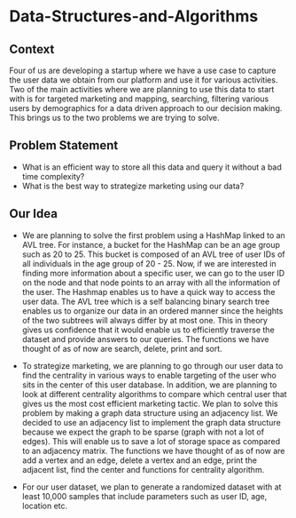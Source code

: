 # Data-Structures-and-Algorithms

## Context
Four of us are developing a startup where we have a use case to capture the user data
we obtain from our platform and use it for various activities. Two of the main activities
where we are planning to use this data to start with is for targeted marketing and
mapping, searching, filtering various users by demographics for a data driven
approach to our decision making. This brings us to the two problems we are trying to
solve.

## Problem Statement
- What is an efficient way to store all this data and query it without a bad time
complexity?
- What is the best way to strategize marketing using our data?

## Our Idea
- We are planning to solve the first problem using a HashMap linked to an AVL tree. For instance, a bucket for the HashMap can be an age group such as 20 to 25. This bucket is composed of an AVL tree of user IDs of all individuals in the age group of 20 - 25. Now, if we are interested in finding more information about a specific user, we can go to the user ID on the node and that node points to an array with all the information of the user. The Hashmap enables us to have a quick way to access the user data. The AVL tree which is a self balancing binary search tree enables us to organize our data in an ordered manner since the
heights of the two subtrees will always differ by at most one. This in theory gives us confidence that it would enable us to efficiently traverse the dataset and provide answers to our queries. The functions we have thought of as of now are search, delete, print and sort.

- To strategize marketing, we are planning to go through our user data to find the centrality in various ways to enable targeting of the user who sits in the center of this user database. In addition, we are planning to look at different centrality algorithms to compare which central user that gives us the most cost efficient marketing tactic. We plan to solve this problem by making a graph data structure using an adjacency list. We decided to use an adjacency list to implement the
graph data structure because we expect the graph to be sparse (graph with not a lot of edges). This will enable us to save a lot of storage space as compared to
an adjacency matrix. The functions we have thought of as of now are add a vertex and an edge, delete a vertex and an edge, print the adjacent list, find the
center and functions for centrality algorithm.

- For our user dataset, we plan to generate a randomized dataset with at least 10,000 samples that include parameters such as user ID, age, location etc.
